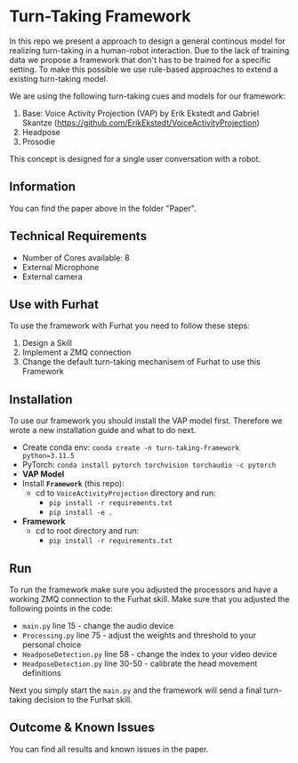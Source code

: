 # Turn-Taking Framework

In this repo we present a approach to design a general continous model for realizing turn-taking in a human-robot interaction. Due to the lack of training data we propose a framework that don't has to be trained for a specific setting. To make this possible we use rule-based approaches to extend a existing turn-taking model.

We are using the following turn-taking cues and models for our framework:

1. Base: Voice Activity Projection (VAP) by Erik Ekstedt and Gabriel Skantze (https://github.com/ErikEkstedt/VoiceActivityProjection)
2. Headpose
3. Prosodie

This concept is designed for a single user conversation with a robot.

## Information

You can find the paper above in the folder "Paper".

## Technical Requirements

- Number of Cores available: 8
- External Microphone
- External camera

## Use with Furhat

To use the framework with Furhat you need to follow these steps:

1. Design a Skill
2. Implement a ZMQ connection
3. Change the default turn-taking mechanisem of Furhat to use this Framework

## Installation

To use our framework you should install the VAP model first. Therefore we wrote a new installation guide and what to do next.

* Create conda env: `conda create -n turn-taking-framework python=3.11.5`
* PyTorch: `conda install pytorch torchvision torchaudio -c pytorch`
* **VAP Model**
* Install **`Framework`** (this repo):
  * cd to `VoiceActivityProjection` directory and run:
    * `pip install -r requirements.txt`
    * `pip install -e .`
* **Framework**
  * cd to root directory and run:
    * `pip install -r requirements.txt`

## Run

To run the framework make sure you adjusted the processors and have a working ZMQ connection to the Furhat skill.
Make sure that you adjusted the following points in the code:
- `main.py` line 15 - change the audio device 
- `Processing.py` line 75 - adjust the weights and threshold to your personal choice
- `HeadposeDetection.py` line 58 - change the index to your video device
- `HeadposeDetection.py` line 30-50 - calibrate the head movement definitions

Next you simply start the `main.py` and the framework will send a final turn-taking decision to the Furhat skill.

## Outcome & Known Issues

You can find all results and known issues in the paper.
